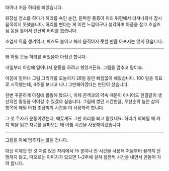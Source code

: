 태어나 처음 허리를 삐었습니다.

화장실 청소를 하다가 허리를 숙인 순간, 둔탁한 통증이 허리 뒤편에서 터져나와서 잠시 움직이지 못했습니다.
허리를 삔다는 게 이런 느낌이구나 생각하며 아픔을 참고 조심조심 몸을 틀어서 간신히 허리를 폈습니다.

소염제 약을 챙겨먹고, 파스도 붙이고 해서 움직이지 못할 만큼 아프지는 않게 됐습니다.

---

왜 하필 오늘 허리를 삐었을까 아쉽긴 합니다.

내일부터 아침에 일어나서 운동을 하려고 했었거든요. 그림을 멈추고 말이죠.

아침에 일어나 그림 그리기를 오늘까지 28일 동안 빠짐없이 해왔습니다.
100 일을 목표로 시작했는데, 4주를 보내고 나니 그만해야겠다는 판단이 섰습니다.

한번 꾸준하게 아침에 활동해 봤으니,
이제 관객과의 약속 때문이 아니어도 한결같이 생산적인 활동을 이어갈 수 있겠다 싶습니다.
그림에 썼던 시간만큼, 우선순위 높은 삶의 항목에 매일 아침 조금씩의 시간을 더 사용하려 합니다.

그 첫 주자가 운동이었는데, 애꿏게도 그만 허리를 삐고 말았네요.
허리가 회복될 때 까지 책을 읽고 자료를 살펴보는 데 아침 시간을 사용해야겠습니다.

---

그림을 아예 멈추지는 않을 겁니다.

대신 이제껏 한 것 처럼 앉은 자리에서 15 분이나 한 시간을 사용해 처음부터 끝까지 진행하지 않고, 
떠오르는 이미지가 있으면 1~2주에 걸쳐 잠깐씩 시간을 내면서 만들어 가려 합니다.

